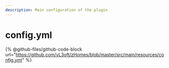 ```yaml
---
description: Main configuration of the plugin
---
```


# config.yml

{% @github-files/github-code-block url="https://github.com/yL3oft/zHomes/blob/master/src/main/resources/config.yml" %}
